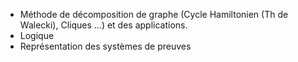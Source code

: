- Méthode de décomposition de graphe (Cycle Hamiltonien (Th de Walecki), Cliques ...) et des applications.
- Logique
- Représentation des systèmes de preuves